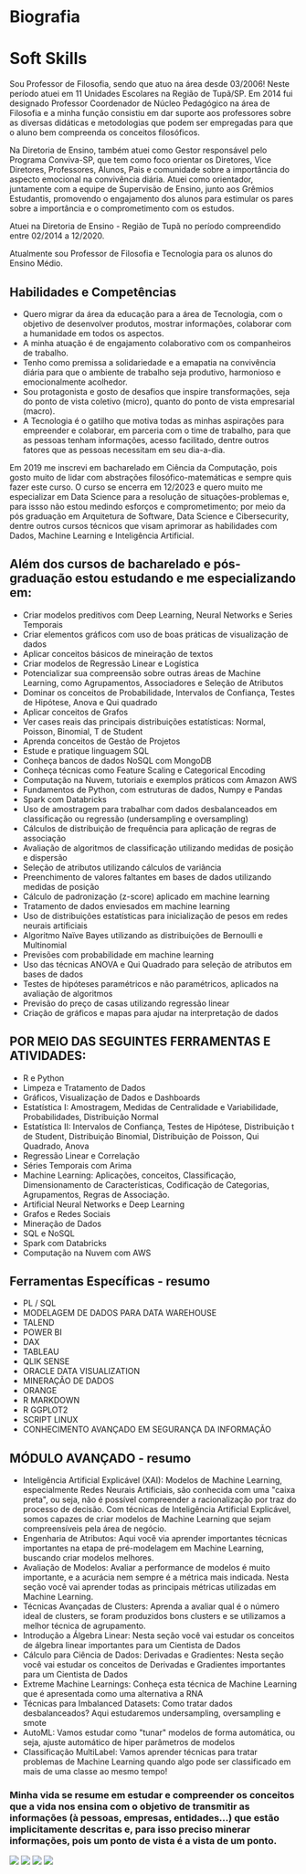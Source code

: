 # Biografia

<h1>Soft Skills</h1>

<p>Sou Professor de Filosofia, sendo que atuo na área desde 03/2006! Neste período atuei em 11 Unidades Escolares na Região de Tupã/SP. Em 2014 fui designado Professor Coordenador de Núcleo Pedagógico na área de Filosofia e a minha função consistiu em dar suporte aos professores sobre as diversas didáticas e metodologias que podem ser empregadas para que o aluno bem compreenda os conceitos filosóficos.</p>

<p>Na Diretoria de Ensino, também atuei como Gestor responsável pelo Programa Conviva-SP, que tem como foco orientar os Diretores, Vice Diretores, Professores, Alunos, Pais e comunidade sobre a importância do aspecto emocional na convivência diária. Atuei como orientador, juntamente com a equipe de Supervisão de Ensino, junto aos Grêmios Estudantis, promovendo o engajamento dos alunos para estimular os pares sobre a importância e o comprometimento com os estudos.</p>


<p>Atuei na Diretoria de Ensino - Região de Tupã no período compreendido entre 02/2014 a 12/2020.</p>

<p>Atualmente sou Professor de Filosofia e Tecnologia para os alunos do Ensino Médio.</p>

<h2>Habilidades e Competências</h2>
<ul>
  <li>Quero migrar da área da educação para a área de Tecnologia, com o objetivo de desenvolver produtos, mostrar informações, colaborar com a humanidade em todos os aspectos.</li>
  <li>A minha atuação é de engajamento colaborativo com os companheiros de trabalho.</li>
  <li>Tenho como premissa a solidariedade e a emapatia na convivência diária para que o ambiente de trabalho seja produtivo, harmonioso e emocionalmente acolhedor.</li>
  <li>Sou protagonista e gosto de desafios que inspire transformações, seja do ponto de vista coletivo (micro), quanto do ponto de vista empresarial (macro).</li>
  <li>A Tecnologia é o gatilho que motiva todas as minhas aspirações para empreender e colaborar, em parceria com o time de trabalho, para que as pessoas tenham informações, acesso facilitado, dentre outros fatores que as pessoas necessitam em seu dia-a-dia.</li>

</ul>

<p>Em 2019 me inscrevi em bacharelado em Ciência da Computação, pois gosto muito de lidar com abstrações filosófico-matemáticas e sempre quis fazer este curso. O curso se encerra em 12/2023 e quero muito me especializar em Data Science para a resolução de situações-problemas e, para issso não estou medindo esforços e comprometimento; por meio da pós graduação em Arquitetura de Software, Data Science e Cibersecurity, dentre outros cursos técnicos que visam aprimorar as habilidades com Dados, Machine Learning e Inteligência Artificial.</p>

<h2>Além dos cursos de bacharelado e pós-graduação estou estudando e me especializando em:</h2>

<ul>
<li>Criar modelos preditivos com Deep Learning, Neural Networks e Series Temporais</li>
<li>Criar elementos gráficos com uso de boas práticas de visualização de dados</li>
<li>Aplicar conceitos básicos de mineiração de textos</li>
<li>Criar modelos de Regressão Linear e Logística</li>
<li>Potencializar sua compreensão sobre outras áreas de Machine Learning, como Agrupamentos, Associadores e Seleção de Atributos</li>
<li>Dominar os conceitos de Probabilidade, Intervalos de Confiança, Testes de Hipótese, Anova e Qui quadrado</li>
<li>Aplicar conceitos de Grafos</li>
<li>Ver cases reais das principais distribuições estatísticas: Normal, Poisson, Binomial, T de Student</li>
<li>Aprenda conceitos de Gestão de Projetos</li>
<li>Estude e pratique linguagem SQL</li>
<li>Conheça bancos de dados NoSQL com MongoDB</li>
<li>Conheça técnicas como Feature Scaling e Categorical Encoding</li>
<li>Computação na Nuvem, tutoriais e exemplos práticos com Amazon AWS</li>
<li>Fundamentos de Python, com estruturas de dados, Numpy e Pandas</li>
<li>Spark com Databricks</li>
<li>Uso de amostragem para trabalhar com dados desbalanceados em classificação ou regressão (undersampling e oversampling)</li>
<li>Cálculos de distribuição de frequência para aplicação de regras de associação</li>
<li>Avaliação de algoritmos de classificação utilizando medidas de posição e dispersão</li>
<li>Seleção de atributos utilizando cálculos de variância</li>
<li>Preenchimento de valores faltantes em bases de dados utilizando medidas de posição</li>
<li>Cálculo de padronização (z-score) aplicado em machine learning</li>
<li>Tratamento de dados enviesados em machine learning</li>
<li>Uso de distribuições estatísticas para inicialização de pesos em redes neurais artificiais</li>
<li>Algoritmo Naïve Bayes utilizando as distribuições de Bernoulli e Multinomial</li>
<li>Previsões com probabilidade em machine learning</li>
<li>Uso das técnicas ANOVA e Qui Quadrado para seleção de atributos em bases de dados</li>
<li>Testes de hipóteses paramétricos e não paramétricos, aplicados na avaliação de algoritmos</li>
<li>Previsão do preço de casas utilizando regressão linear</li>
<li>Criação de gráficos e mapas para ajudar na interpretação de dados</li>
</ul>

<h2>POR MEIO DAS SEGUINTES FERRAMENTAS E ATIVIDADES:</h2>

<ul>  
<li>R e Python</li>
<li>Limpeza e Tratamento de Dados</li>
<li>Gráficos, Visualização de Dados e Dashboards</li>
<li>Estatística I: Amostragem, Medidas de Centralidade e Variabilidade, Probabilidades, Distribuição Normal</li>
<li>Estatística II: Intervalos de Confiança, Testes de Hipótese, Distribuição t de Student, Distribuição Binomial, Distribuição de Poisson, Qui Quadrado, Anova</li>
<li>Regressão Linear e Correlação</li>
<li>Séries Temporais com Arima</li>
<li>Machine Learning: Aplicações, conceitos, Classificação, Dimensionamento de Características, Codificação de Categorias, Agrupamentos, Regras de Associação.</li>
<li>Artificial Neural Networks e Deep Learning</li>
<li>Grafos e Redes Sociais</li>
<li>Mineração de Dados</li>
<li>SQL e NoSQL</li>
<li>Spark com Databricks</li>
<li>Computação na Nuvem com AWS</li>
</ul>

<h2> Ferramentas Específicas - resumo</h2>
<ul>
<li>PL / SQL</li> 
<li>MODELAGEM DE DADOS PARA DATA WAREHOUSE</li>
<li>TALEND</li>
<li>POWER BI</li>
<li>DAX</li>
<li>TABLEAU</li>
<li>QLIK SENSE</li>
<li>ORACLE DATA VISUALIZATION</li>
<li>MINERAÇÃO DE DADOS</li>
<li>ORANGE</li>
<li>R MARKDOWN</li>
<li>R GGPLOT2</li>
<li>SCRIPT LINUX</li>
<li>CONHECIMENTO AVANÇADO EM SEGURANÇA DA INFORMAÇÃO</li>
</ul>

<h2>MÓDULO AVANÇADO - resumo</h2>
  
<ul>
<li>Inteligência Artificial Explicável (XAI): Modelos de Machine Learning, especialmente Redes Neurais Artificiais, são conhecida com uma "caixa preta", ou seja, não é possível compreender a racionalização por traz do processo de decisão. Com técnicas de Inteligência Artificial Explicável, somos capazes de criar modelos de Machine Learning que sejam compreensíveis pela área de negócio.</li>

<li>Engenharia de Atributos: Aqui você via aprender importantes técnicas importantes na etapa de pré-modelagem em Machine Learning, buscando criar modelos melhores.</li>

<li>Avaliação de Modelos: Avaliar a performance de modelos é muito importante, e a acurácia nem sempre é a métrica mais indicada. Nesta seção você vai aprender todas as principais métricas utilizadas em Machine Learning.</li>

<li>Técnicas Avançadas de Clusters: Aprenda a avaliar qual é o número ideal de clusters, se foram produzidos bons clusters e se utilizamos a melhor técnica de agrupamento.</li>

<li>Introdução a Álgebra Linear: Nesta seção você vai estudar os conceitos de álgebra linear importantes para um Cientista de Dados</li>

<li>Cálculo para Ciência de Dados: Derivadas e Gradientes: Nesta seção você vai estudar os conceitos de Derivadas e Gradientes importantes para um Cientista de Dados</li>

<li>Extreme Machine Learnings: Conheça esta técnica de Machine Learning que é apresentada como uma alternativa a RNA</li>

<li>Técnicas para Imbalanced Datasets: Como tratar dados desbalanceados? Aqui estudaremos undersampling, oversampling e smote</li>

<li>AutoML: Vamos estudar como "tunar" modelos de forma automática, ou seja, ajuste automático de hiper parâmetros de modelos</li>

<li>Classificação MultiLabel: Vamos aprender técnicas para tratar problemas de Machine Learning quando algo pode ser classificado em mais de uma classe ao mesmo tempo!</li>
</ul>


<h3>Minha vida se resume em estudar e compreender os conceitos que a vida nos ensina com o objetivo de transmitir as informações (à pessoas, empresas, entidades...) que estão implicitamente descritas e, para isso preciso minerar informações, pois um ponto de vista é a vista de um ponto.</h3>



 
 <a href="https://discord.gg/pDbY76q8Qf" target="_blank"><img src="https://img.shields.io/badge/Discord-7289DA?style=for-the-badge&logo=discord&logoColor=white" target="_blank"></a> 
 <a href="https://discord.gg/wagxzStdcR" target="_blank"><img src="https://img.shields.io/badge/Discord-7289DA?style=for-the-badge&logo=discord&logoColor=white" target="_blank"></a> 
  <a href = "mailto:contatopy.cgusmao@gmail.com"><img src="https://img.shields.io/badge/-Gmail-%23333?style=for-the-badge&logo=gmail&logoColor=white" target="_blank"></a>
  <a href="https://www.linkedin.com/in/celso-gusmao-215a8a113" target="_blank"><img src="https://img.shields.io/badge/-LinkedIn-%230077B5?style=for-the-badge&logo=linkedin&logoColor=white" target="_blank"></a> 
